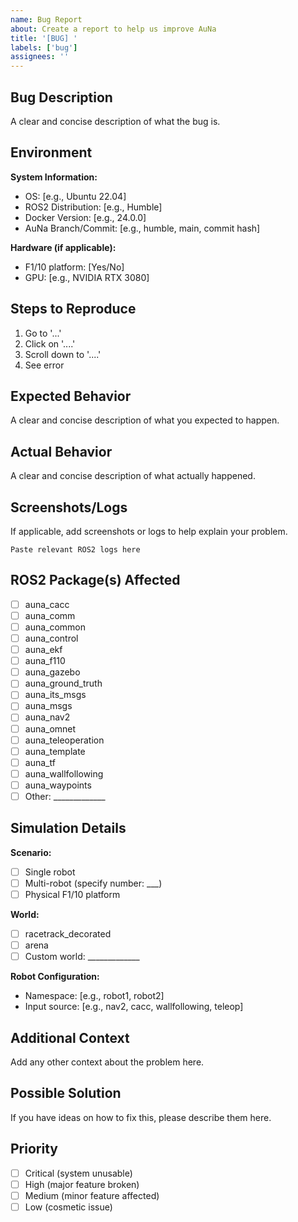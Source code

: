 ```yaml
---
name: Bug Report
about: Create a report to help us improve AuNa
title: '[BUG] '
labels: ['bug']
assignees: ''
---
```


## Bug Description

A clear and concise description of what the bug is.

## Environment

**System Information:**
- OS: [e.g., Ubuntu 22.04]
- ROS2 Distribution: [e.g., Humble]
- Docker Version: [e.g., 24.0.0]
- AuNa Branch/Commit: [e.g., humble, main, commit hash]

**Hardware (if applicable):**
- F1/10 platform: [Yes/No]
- GPU: [e.g., NVIDIA RTX 3080]

## Steps to Reproduce

1. Go to '...'
2. Click on '....'
3. Scroll down to '....'
4. See error

## Expected Behavior

A clear and concise description of what you expected to happen.

## Actual Behavior

A clear and concise description of what actually happened.

## Screenshots/Logs

If applicable, add screenshots or logs to help explain your problem.

```
Paste relevant ROS2 logs here
```

## ROS2 Package(s) Affected

- [ ] auna_cacc
- [ ] auna_comm
- [ ] auna_common
- [ ] auna_control
- [ ] auna_ekf
- [ ] auna_f110
- [ ] auna_gazebo
- [ ] auna_ground_truth
- [ ] auna_its_msgs
- [ ] auna_msgs
- [ ] auna_nav2
- [ ] auna_omnet
- [ ] auna_teleoperation
- [ ] auna_template
- [ ] auna_tf
- [ ] auna_wallfollowing
- [ ] auna_waypoints
- [ ] Other: _____________

## Simulation Details

**Scenario:**
- [ ] Single robot
- [ ] Multi-robot (specify number: ___)
- [ ] Physical F1/10 platform

**World:**
- [ ] racetrack_decorated
- [ ] arena
- [ ] Custom world: _____________

**Robot Configuration:**
- Namespace: [e.g., robot1, robot2]
- Input source: [e.g., nav2, cacc, wallfollowing, teleop]

## Additional Context

Add any other context about the problem here.

## Possible Solution

If you have ideas on how to fix this, please describe them here.

## Priority

- [ ] Critical (system unusable)
- [ ] High (major feature broken)
- [ ] Medium (minor feature affected)
- [ ] Low (cosmetic issue)
